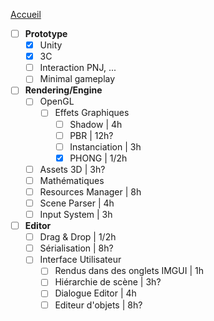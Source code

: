 [Accueil](Home)  

- [ ] **Prototype**
    - [x] Unity
    - [x] 3C
    - [ ] Interaction PNJ, ...
    - [ ] Minimal gameplay
- [ ] **Rendering/Engine**
   - [ ] OpenGL
      - [ ] Effets Graphiques
         - [ ] Shadow | 4h
         - [ ] PBR | 12h?
         - [ ] Instanciation | 3h
         - [x] PHONG | 1/2h
   - [ ] Assets 3D | 3h?
   - [ ] Mathématiques
   - [ ] Resources Manager | 8h
   - [ ] Scene Parser | 4h
   - [ ] Input System | 3h
- [ ] **Editor**
   - [ ] Drag & Drop | 1/2h
   - [ ] Sérialisation | 8h?
   - [ ] Interface Utilisateur
      - [ ] Rendus dans des onglets IMGUI | 1h
      - [ ] Hiérarchie de scène | 3h?
      - [ ] Dialogue Editor | 4h
      - [ ] Editeur d'objets | 8h? 